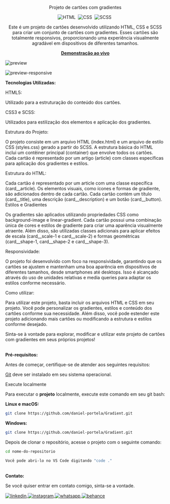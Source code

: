 <div align="center">

Projeto de cartões com gradientes

![HTML](https://img.shields.io/badge/-HTML-0D1117?style=for-the-badge&logo=html5&labelColor=0D1117)&nbsp;
![CSS](https://img.shields.io/badge/-CSS-0D1117?style=for-the-badge&logo=CSS3&logoColor=blue&labelColor=0D1117)&nbsp;
![SCSS](https://img.shields.io/badge/-SCSS-0D1117?style=for-the-badge&logo=sass&logoColor=purple&labelColor=0D1117)&nbsp;

<p>Este é um projeto de cartões desenvolvido utilizando HTML, CSS e SCSS para criar um conjunto de cartões com gradientes. Esses cartões são totalmente responsivos, proporcionando uma experiência visualmente agradável em dispositivos de diferentes tamanhos.</p>

<a href="https://gradientanimation.netlify.app/"><strong>Demonstração ao vivo</strong></a>
</div>

![preview](https://github.com/daniel-portela/Gradient/assets/110783805/13548307-8bcd-4fff-a466-d0085d6e3002)

![preview-responsive](https://github.com/daniel-portela/Gradient/assets/110783805/ee6843a8-c9e3-4963-a015-e71a37a6b4f2)

<b>Tecnologias Utilizadas:</b>

HTML5: 

Utilizado para a estruturação do conteúdo dos cartões.

CSS3 e SCSS: 

Utilizados para estilização dos elementos e aplicação dos gradientes.

Estrutura do Projeto:

O projeto consiste em um arquivo HTML (index.html) e um arquivo de estilo CSS (styles.css) gerado a partir do SCSS. A estrutura básica do HTML inclui um contêiner principal (container) que envolve todos os cartões. Cada cartão é representado por um artigo (article) com classes específicas para aplicação dos gradientes e estilos.

Estrutura do HTML:

Cada cartão é representado por um article com uma classe específica (card__article).
Os elementos visuais, como ícones e formas de gradiente, são adicionados dentro de cada cartão.
Cada cartão contém um título (card__title), uma descrição (card__description) e um botão (card__button).
Estilos e Gradientes

Os gradientes são aplicados utilizando propriedades CSS como background-image e linear-gradient. Cada cartão possui uma combinação única de cores e estilos de gradiente para criar uma aparência visualmente atraente. Além disso, são utilizadas classes adicionais para aplicar efeitos de escala (card__scale-1 e card__scale-2) e formas geométricas (card__shape-1, card__shape-2 e card__shape-3).

Responsividade:

O projeto foi desenvolvido com foco na responsividade, garantindo que os cartões se ajustem e mantenham uma boa aparência em dispositivos de diferentes tamanhos, desde smartphones até desktops. Isso é alcançado através do uso de unidades relativas e media queries para adaptar os estilos conforme necessário.

Como utilizar:

Para utilizar este projeto, basta incluir os arquivos HTML e CSS em seu projeto. Você pode personalizar os gradientes, estilos e conteúdo dos cartões conforme sua necessidade. Além disso, você pode estender este projeto adicionando mais cartões ou modificando a estrutura e estilos conforme desejado.

Sinta-se à vontade para explorar, modificar e utilizar este projeto de cartões com gradientes em seus próprios projetos!

<br><b>Pré-requisitos:</b>

<p>Antes de começar, certifique-se de atender aos seguintes requisitos:</p>

[Git](https://git-scm.com/downloads "Download Git") deve ser instalado em seu sistema operacional.

Execute localmente

Para executar o <b>projeto</b> localmente, execute este comando em seu git bash:

<b>Linux e macOS:</b>

```bash
git clone https://github.com/daniel-portela/Gradient.git
```

<b>Windows:</b>

```bash
git clone https://github.com/daniel-portela/Gradient.git
```
Depois de clonar o repositório, acesse o projeto com o seguinte comando:

```bash
cd nome-do-repositorio
```

```bash
Você pode abri-lo no VS Code digitando "code ."
```

<br><b>Contato:</b>

<p>Se você quiser entrar em contato comigo, sinta-se a vontade.</p> 

<a href="https://linkedin.com/in/danielengineer" target="_blank">
  <img align="center" src="https://img.shields.io/badge/ - LinkedIn-05122A?style=flat&logo=linkedin" alt="linkedin"/>
</a>
 <a href="https://instagram.com/danielengineer_" target="_blank">
 <img align="center" src="https://img.shields.io/badge/ - Instagram-05122A?style=flat&logo=instagram" alt="instagram"/>
</a>
 <a href="https://wa.me/77999109489" target="_blank">
 <img align="center" src="https://img.shields.io/badge/-Whatsapp-05122A?style=flat&logo=whatsapp" alt="whatsapp"/>
</a>
<a href="https://www.behance.net/danielengineer_" target="_blank">
 <img align="center" src="https://img.shields.io/badge/-behance-05122A?style=flat&logo=behance" alt="behance"/>
</a>
